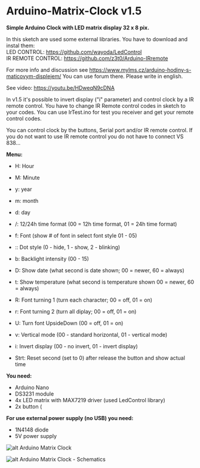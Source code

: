 # Arduino-Matrix-Clock v1.5

**Simple Arduino Clock with LED matrix display 32 x 8 pix.**

In this sketch are used some external libraries. You have to download and instal them:<br>
LED CONTROL: https://github.com/wayoda/LedControl<br>
IR REMOTE CONTROL: https://github.com/z3t0/Arduino-IRremote

For more info and discussion see https://www.mylms.cz/arduino-hodiny-s-maticovym-displejem/ You can use forum there. Please write in english.

See video: https://youtu.be/HDweqN9cDNA

In v1.5 it's possible to invert display ("i" parameter) and control clock by a IR remote control. You have to change IR Remote control codes in sketch to your codes. You can use IrTest.ino for test you receiver and get your remote control codes.

You can control clock by the buttons, Serial port and/or IR remote control. If you do not want to use IR remote control you do not have to connect VS 838...


**Menu:**
- H: Hour
- M: Minute

- y: year
- m: month
- d: day

- /: 12/24h time format (00 = 12h time format, 01 = 24h time format)
- f: Font (show # of font in select font style 01 - 05)
- :: Dot style (0 - hide, 1 - show, 2 - blinking)
- b: Backlight intensity (00 - 15)
- D: Show date (what second is date shown; 00 = newer, 60 = always)
- t: Show temperature (what second is temperature shown 00 = newer, 60 = always)
- R: Font turning 1 (turn each character; 00 = off, 01 = on)
- r: Font turning 2 (turn all diplay; 00 = off, 01 = on)
- U: Turn font UpsideDown (00 = off, 01 = on)
- v: Vertical mode (00 - standard horizontal, 01 - vertical mode)
- i: Invert display (00 - no invert, 01 - invert display)
- Strt: Reset second (set to 0) after release the button and show actual time


**You need:**
- Arduino Nano
- DS3231 module
- 4x LED matrix with MAX7219 driver (used LedControl library)
- 2x button (


**For use external power supply (no USB) you need:**
- 1N4148 diode
- 5V power supply

![alt Arduino Matrix Clock](https://www.mylms.cz/wp-content/uploads/2018/06/arduino-matrix-clock-1.jpg)

![alt Arduino Matrix Clock - Schematics](https://www.mylms.cz/wp-content/uploads/2020/01/arduino-matrix-clock-v1-5.png)
